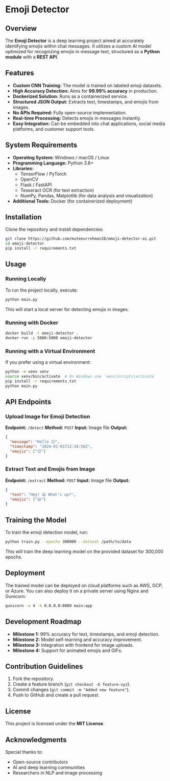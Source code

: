 # Emoji Detector

## Overview
The **Emoji Detector** is a deep learning project aimed at accurately identifying emojis within chat messages. It utilizes a custom AI model optimized for recognizing emojis in message text, structured as a **Python module** with a **REST API**.

## Features
- **Custom CNN Training:** The model is trained on labeled emoji datasets.
- **High Accuracy Detection:** Aims for **99.99% accuracy** in production.
- **Dockerized Solution:** Runs as a containerized service.
- **Structured JSON Output:** Extracts text, timestamps, and emojis from images.
- **No APIs Required:** Fully open-source implementation.
- **Real-time Processing:** Detects emojis in messages instantly.
- **Easy Integration:** Can be embedded into chat applications, social media platforms, and customer support tools.

## System Requirements
- **Operating System:** Windows / macOS / Linux
- **Programming Language:** Python 3.8+
- **Libraries:**
  - TensorFlow / PyTorch
  - OpenCV
  - Flask / FastAPI
  - Tesseract OCR (for text extraction)
  - NumPy, Pandas, Matplotlib (for data analysis and visualization)
- **Additional Tools:** Docker (for containerized deployment)

## Installation
Clone the repository and install dependencies:
```bash
git clone https://github.com/muteeurrehman28/emoji-detector-ai.git
cd emoji-detector
pip install -r requirements.txt
```

## Usage
### Running Locally
To run the project locally, execute:
```bash
python main.py
```
This will start a local server for detecting emojis in images.

### Running with Docker
```bash
docker build -t emoji-detector .
docker run -p 5000:5000 emoji-detector
```

### Running with a Virtual Environment
If you prefer using a virtual environment:
```bash
python -m venv venv
source venv/bin/activate  # On Windows use `venv\Scripts\activate`
pip install -r requirements.txt
python main.py
```

## API Endpoints
### Upload Image for Emoji Detection
**Endpoint:** `/detect`
**Method:** `POST`
**Input:** Image file
**Output:**
```json
{
  "message": "Hello 😊",
  "timestamp": "2024-01-01T12:34:56Z",
  "emojis": ["😊"]
}
```

### Extract Text and Emojis from Image
**Endpoint:** `/extract`
**Method:** `POST`
**Input:** Image file
**Output:**
```json
{
  "text": "Hey! 😃 What's up?",
  "emojis": ["😃"]
}
```

## Training the Model
To train the emoji detection model, run:
```bash
python train.py --epochs 300000 --dataset /path/to/data
```
This will train the deep learning model on the provided dataset for 300,000 epochs.

## Deployment
The trained model can be deployed on cloud platforms such as AWS, GCP, or Azure. You can also deploy it on a private server using Nginx and Gunicorn:
```bash
gunicorn -w 4 -b 0.0.0.0:8000 main:app
```

## Development Roadmap
- **Milestone 1:** 99% accuracy for text, timestamps, and emoji detection.
- **Milestone 2:** Model self-learning and accuracy improvement.
- **Milestone 3:** Integration with frontend for image uploads.
- **Milestone 4:** Support for animated emojis and GIFs.

## Contribution Guidelines 
1. Fork the repository.
2. Create a feature branch (`git checkout -b feature-xyz`).
3. Commit changes (`git commit -m "Added new feature"`).
4. Push to GitHub and create a pull request.

## License
This project is licensed under the **MIT License**.

## Acknowledgments
Special thanks to:
- Open-source contributors
- AI and deep learning communities
- Researchers in NLP and image processing
